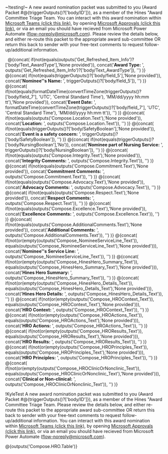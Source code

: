 ~!testing!~
A new award nomination packet was submitted to you (Award Packet #@{triggerOutputs()?['body/ID']}), as a member of the Hines "Award Committee Triage Team. You can interact with this award nomination within [Microsoft Teams (click this link)](msteams://teams.microsoft.com/l/entity/2d4edd75-5a69-41da-bead-44c3a268ece8/approvals "Microsoft Teams Approvals"), by opening [Microsoft Approvals (click this link)](https://make.gov.powerautomate.us/environments/Default-e95f1b23-abaf-45ee-821d-b7ab251ab3bf/approvals/received "Microsoft PowerAutomate"), or via an email you should have recieved from Microsoft Power Automate (flow-noreply@microsoft.com). Please review the details below, and either re-route this packet to the appropriate award sub-committee OR return this back to sender with your free-text comments to request follow-up/additional information.

&nbsp;
@{concat(
if(not(equals(outputs('Get_Refreshed_Item_Info')?['body/Text_AwardType'],'None provided')), concat('**Award Type:**  ', outputs('Get_Refreshed_Item_Info')?['body/Text_AwardType']), '')
)}
@{concat(
if(not(equals(triggerOutputs()?['body/field_5'],'None provided')), concat('**Nominee''s Name:**  ', triggerOutputs()?['body/field_5']), '')
)}
@{concat(
if(not(equals(formatDateTime(convertTimeZone(triggerOutputs()?['body/field_7'], 'UTC', 'Central Standard Time'), 'MM/dd/yyyy hh:mm tt'),'None provided')), concat('**Event Date:**  ', formatDateTime(convertTimeZone(triggerOutputs()?['body/field_7'], 'UTC', 'Central Standard Time'), 'MM/dd/yyyy hh:mm tt')), '')
)}
@{concat(
if(not(equals(outputs('Compose.Location.Text'),'None provided')), concat('**Location:**  ', outputs('Compose.Location.Text')), '')
)}
@{concat(
if(not(equals(triggerOutputs()?['body/SafetyBoolean'],'None provided')), concat('**Event is a safety concern:**  ', triggerOutputs()?['body/SafetyBoolean']), '')
)}
@{concat(
if(not(equals(triggerOutputs()?['body/NursingBoolean'],'No')), concat('**Nominee part of Nursing Service:**  ', triggerOutputs()?['body/NursingBoolean']), '')
)}
@{concat(
if(not(equals(outputs('Compose.Integrity.Text'),'None provided')), concat('**Integrity Comments:**  ', outputs('Compose.Integrity.Text')), '')
)}
@{concat(
if(not(equals(outputs('Compose.Commitment.Text'),'None provided')), concat('**Commitment Comments:**  ', outputs('Compose.Commitment.Text')), '')
)}
@{concat(
if(not(equals(outputs('Compose.Advocacy.Text'),'None provided')), concat('**Advocacy Comments:**  ', outputs('Compose.Advocacy.Text')), '')
)}
@{concat(
if(not(equals(outputs('Compose.Respect.Text'),'None provided')), concat('**Respect Comments:**  ', outputs('Compose.Respect.Text')), '')
)}
@{concat(
if(not(equals(outputs('Compose.Excellence.Text'),'None provided')), concat('**Excellence Comments:**  ', outputs('Compose.Excellence.Text')), '')
)}
@{concat(
if(not(equals(outputs('Compose.AdditionalComments.Text'),'None provided')), concat('**Additional Comments:**  ', outputs('Compose.AdditionalComments.Text')), '')
)}
@{concat(
if(not(or(empty(outputs('Compose_NomineeServiceLine_Text')), equals(outputs('Compose_NomineeServiceLine_Text'),'None provided'))), concat('**Nominee''s Service Line:**  ', outputs('Compose_NomineeServiceLine_Text')), '')
)}
@{concat(
if(not(or(empty(outputs('Compose_HinesHero_Summary_Text')), equals(outputs('Compose_HinesHero_Summary_Text'),'None provided'))), concat('**Hines Hero Summary:**  ', outputs('Compose_HinesHero_Summary_Text')), '')
)}
@{concat(
if(not(or(empty(outputs('Compose_HinesHero_Details_Text')), equals(outputs('Compose_HinesHero_Details_Text'),'None provided'))), concat('**Hines Hero Details:**  ', outputs('Compose_HinesHero_Details_Text')), '')
)}
@{concat(
if(not(or(empty(outputs('Compose_HROContext_Text')), equals(outputs('Compose_HROContext_Text'),'None provided'))), concat('**HRO Context:**  ', outputs('Compose_HROContext_Text')), '')
)}
@{concat(
if(not(or(empty(outputs('Compose_HROActions_Text')), equals(outputs('Compose_HROActions_Text'),'None provided'))), concat('**HRO Actions:**  ', outputs('Compose_HROActions_Text')), '')
)}
@{concat(
if(not(or(empty(outputs('Compose_HROResults_Text')), equals(outputs('Compose_HROResults_Text'),'None provided'))), concat('**HRO Results:**  ', outputs('Compose_HROResults_Text')), '')
)}
@{concat(
if(not(or(empty(outputs('Compose_HROPrinciples_Text')), equals(outputs('Compose_HROPrinciples_Text'),'None provided'))), concat('**HRO Principles:**  ', outputs('Compose_HROPrinciples_Text')), '')
)}
@{concat(
if(not(or(empty(outputs('Compose_HROClinicOrNonclinic_Text')), equals(outputs('Compose_HROClinicOrNonclinic_Text'),'None provided'))), concat('**Clinical or Non-clinical:**  ', outputs('Compose_HROClinicOrNonclinic_Text')), '')
)}





























!KyleTest
A new award nomination packet was submitted to you (Award Packet #@{triggerOutputs()?['body/ID']}), as a member of the Hines "Award Committee Triage Team. Please review the details below, and either re-route this packet to the appropriate award sub-committee OR return this back to sender with your free-text comments to request follow-up/additional information. You can interact with this award nomination within [Microsoft Teams (click this link)](msteams://teams.microsoft.com/l/entity/2d4edd75-5a69-41da-bead-44c3a268ece8/approvals "Microsoft Teams Approvals"), by opening [Microsoft Approvals (click this link)](https://make.gov.powerautomate.us/environments/Default-e95f1b23-abaf-45ee-821d-b7ab251ab3bf/approvals/received "Microsoft PowerAutomate"), or via an email you should have recieved from Microsoft Power Automate (flow-noreply@microsoft.com).

@{outputs('Compose.HRO.Table')}